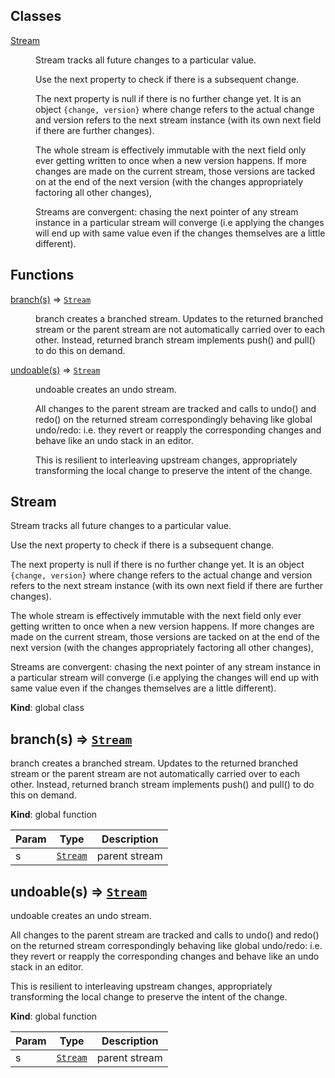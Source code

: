 ## Classes

<dl>
<dt><a href="#Stream">Stream</a></dt>
<dd><p>Stream tracks all future changes to a particular value.</p>
<p>Use the next property to check if there is a subsequent change.</p>
<p>The next property is null if there is no further change yet. It is
an object <code>{change, version}</code> where change refers to the actual
change and version refers to the next stream instance (with its own
next field if there are further changes).</p>
<p>The whole stream is effectively immutable with the next field only
ever getting written to once when a new version happens. If more
changes are made on the current stream, those versions are tacked
on at the end of the next version (with the changes appropriately
factoring all other changes),</p>
<p>Streams are convergent: chasing the next pointer of any stream
instance in a particular stream will converge (i.e applying the
changes will end up with same value even if the changes themselves
are a little different).</p>
</dd>
</dl>

## Functions

<dl>
<dt><a href="#branch">branch(s)</a> ⇒ <code><a href="#Stream">Stream</a></code></dt>
<dd><p>branch creates a branched stream.  Updates to the returned branched
stream or the parent stream are not automatically carried over to
each other.  Instead, returned branch stream implements push() and
pull() to do this on demand.</p>
</dd>
<dt><a href="#undoable">undoable(s)</a> ⇒ <code><a href="#Stream">Stream</a></code></dt>
<dd><p>undoable creates an undo stream.</p>
<p>All changes to the parent stream are tracked and calls to
undo() and redo() on the returned stream correspondingly
behaving like global undo/redo: i.e. they revert or reapply
the corresponding changes and behave like an undo stack in
an editor.</p>
<p>This is resilient to interleaving upstream changes, appropriately
transforming the local change to preserve the intent of the
change.</p>
</dd>
</dl>

<a name="Stream"></a>

## Stream
Stream tracks all future changes to a particular value.

Use the next property to check if there is a subsequent change.

The next property is null if there is no further change yet. It is
an object `{change, version}` where change refers to the actual
change and version refers to the next stream instance (with its own
next field if there are further changes).

The whole stream is effectively immutable with the next field only
ever getting written to once when a new version happens. If more
changes are made on the current stream, those versions are tacked
on at the end of the next version (with the changes appropriately
factoring all other changes),

Streams are convergent: chasing the next pointer of any stream
instance in a particular stream will converge (i.e applying the
changes will end up with same value even if the changes themselves
are a little different).

**Kind**: global class  
<a name="branch"></a>

## branch(s) ⇒ [<code>Stream</code>](#Stream)
branch creates a branched stream.  Updates to the returned branched
stream or the parent stream are not automatically carried over to
each other.  Instead, returned branch stream implements push() and
pull() to do this on demand.

**Kind**: global function  

| Param | Type | Description |
| --- | --- | --- |
| s | [<code>Stream</code>](#Stream) | parent stream |

<a name="undoable"></a>

## undoable(s) ⇒ [<code>Stream</code>](#Stream)
undoable creates an undo stream.

All changes to the parent stream are tracked and calls to
undo() and redo() on the returned stream correspondingly
behaving like global undo/redo: i.e. they revert or reapply
the corresponding changes and behave like an undo stack in
an editor.

This is resilient to interleaving upstream changes, appropriately
transforming the local change to preserve the intent of the
change.

**Kind**: global function  

| Param | Type | Description |
| --- | --- | --- |
| s | [<code>Stream</code>](#Stream) | parent stream |

